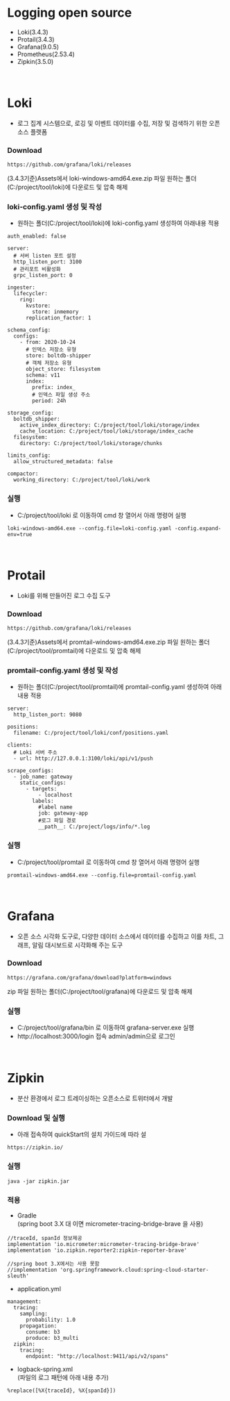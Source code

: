 # Logging open source
+ Loki(3.4.3)
+ Protail(3.4.3)
+ Grafana(9.0.5)
+ Prometheus(2.53.4)
+ Zipkin(3.5.0)
<br>


# Loki
+ 로그 집계 시스템으로, 로깅 및 이벤트 데이터를 수집, 저장 및 검색하기 위한 오픈 소스 플랫폼
  
### Download
<pre><code>https://github.com/grafana/loki/releases</code></pre>
(3.4.3기준)Assets에서 loki-windows-amd64.exe.zip 파일 원하는 폴더(C:/project/tool/loki)에 다운로드 및 압축 해제

### loki-config.yaml 생성 및 작성
+ 원하는 폴더(C:/project/tool/loki)에 loki-config.yaml 생성하여 아래내용 적용 
<pre><code>auth_enabled: false

server:
  # 서버 listen 포트 설정
  http_listen_port: 3100
  # 관리포트 비활성화
  grpc_listen_port: 0

ingester:
  lifecycler:
    ring:
      kvstore:
        store: inmemory
      replication_factor: 1

schema_config:
  configs:
    - from: 2020-10-24
      # 인덱스 저장소 유형
      store: boltdb-shipper
      # 객체 저장소 유형
      object_store: filesystem
      schema: v11
      index:
        prefix: index_
        # 인덱스 파일 생성 주소
        period: 24h

storage_config:
  boltdb_shipper:
    active_index_directory: C:/project/tool/loki/storage/index
    cache_location: C:/project/tool/loki/storage/index_cache
  filesystem:
    directory: C:/project/tool/loki/storage/chunks

limits_config:
  allow_structured_metadata: false

compactor:
  working_directory: C:/project/tool/loki/work</code></pre>
  
### 실행
+ C:/project/tool/loki 로 이동하여 cmd 창 열어서 아래 명령어 실행
<pre><code>loki-windows-amd64.exe --config.file=loki-config.yaml -config.expand-env=true</code></pre>
<br>


# Protail
+ Loki를 위해 만들어진 로그 수집 도구

### Download
<pre><code>https://github.com/grafana/loki/releases</code></pre>
(3.4.3기준)Assets에서 promtail-windows-amd64.exe.zip 파일 원하는 폴더(C:/project/tool/promtail)에 다운로드 및 압축 해제

### promtail-config.yaml 생성 및 작성
+ 원하는 폴더(C:/project/tool/promtail)에 promtail-config.yaml 생성하여 아래내용 적용
<pre><code>server:
  http_listen_port: 9080

positions:
  filename: C:/project/tool/loki/conf/positions.yaml

clients:
  # Loki 서버 주소
  - url: http://127.0.0.1:3100/loki/api/v1/push

scrape_configs:
  - job_name: gateway
    static_configs:
      - targets:
          - localhost
        labels:
          #label name
          job: gateway-app
          #로그 파일 경로
          __path__: C:/project/logs/info/*.log</code></pre>

### 실행
+ C:/project/tool/promtail 로 이동하여 cmd 창 열어서 아래 명령어 실행
<pre><code>promtail-windows-amd64.exe --config.file=promtail-config.yaml</code></pre>
<br>


# Grafana
+ 오픈 소스 시각화 도구로, 다양한 데이터 소스에서 데이터를 수집하고 이를 차트, 그래프, 알림 대시보드로 시각화해 주는 도구
  
### Download
<pre><code>https://grafana.com/grafana/download?platform=windows</code></pre>
zip 파일 원하는 폴더(C:/project/tool/grafana)에 다운로드 및 압축 해제

### 실행
+ C:/project/tool/grafana/bin 로 이동하여 grafana-server.exe 실행
+ http://localhost:3000/login 접속 admin/admin으로 로그인
<br>


# Zipkin
+ 분산 환경에서 로그 트레이싱하는 오픈소스로 트위터에서 개발

### Download 및 실행
+ 아래 접속하여 quickStart의 설치 가이드에 따라 설
<pre><code>https://zipkin.io/</code></pre>

### 실행
<pre><code>java -jar zipkin.jar</code></pre>

### 적용
+ Gradle
<br>(spring boot 3.X 대 이면 micrometer-tracing-bridge-brave 을 사용)
<pre><code>//traceId, spanId 정보제공
implementation 'io.micrometer:micrometer-tracing-bridge-brave'
implementation 'io.zipkin.reporter2:zipkin-reporter-brave'

//spring boot 3.X에서는 사용 못함
//implementation 'org.springframework.cloud:spring-cloud-starter-sleuth'</code></pre>

+ application.yml
<pre><code>management:
  tracing:
    sampling:
      probability: 1.0
    propagation:
      consume: b3
      produce: b3_multi
  zipkin:
    tracing:
      endpoint: "http://localhost:9411/api/v2/spans"</code></pre>
      
+ logback-spring.xml
<br>(파일의 로그 패턴에 아래 내용 추가)  
<pre><code>%replace([%X{traceId}, %X{spanId}])</code></pre>
